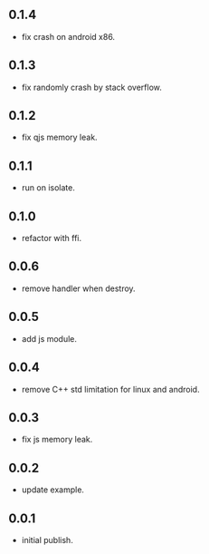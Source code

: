 <!--
 * @Description: 
 * @Author: ekibun
 * @Date: 2020-08-08 08:16:50
 * @LastEditors: ekibun
 * @LastEditTime: 2020-12-02 11:36:40
-->

## 0.1.4

* fix crash on android x86.

## 0.1.3

* fix randomly crash by stack overflow.

## 0.1.2

* fix qjs memory leak.

## 0.1.1

* run on isolate.

## 0.1.0

* refactor with ffi.

## 0.0.6

* remove handler when destroy.

## 0.0.5

* add js module.

## 0.0.4

* remove C++ std limitation for linux and android.

## 0.0.3

* fix js memory leak.

## 0.0.2

* update example.

## 0.0.1

* initial publish.
